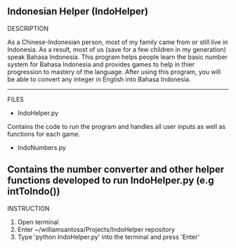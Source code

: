 Indonesian Helper (IndoHelper)
-------------------
DESCRIPTION

As a Chinese-Indonesian person, most of my family came from or still live in Indonesia. As a result, most of us (save for a few children in my generation) speak Bahasa Indonesia. This program helps people learn the basic number system for Bahasa Indonesia and provides games to help in thier progression to mastery of the language. After using this program, you will be able to convert any integer in English into Bahasa Indonesia.

-------------------
FILES

- IndoHelper.py

Contains the code to run the program and handles all user inputs as well as functions for each game.

- IndoNumbers.py

Contains the number converter and other helper functions developed to run IndoHelper.py (e.g intToIndo())
-------------------
INSTRUCTION

1. Open terminal
2. Enter ~/williamsantosa/Projects/IndoHelper repository
3. Type 'python IndoHelper.py' into the terminal and press 'Enter'
